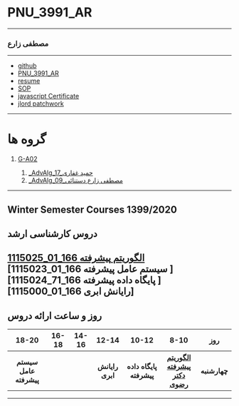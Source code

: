 # PNU_3991_AR
---------
### مصطفی زارع
 
---
- [github](https://github.com/mostafazare2008)
- [PNU_3991_AR](https://github.com/mostafazare2008/PNU_3991_AR)
- [resume](https://mostafazare2008.github.io/mostafazare2008.github.io/)
- [SOP](https://github.com/mostafazare2008/SOP) 
- [javascript Certificate](https://github.com/mostafazare2008/PNU_3991_AR/blob/main/cert-1024-20425881.jpg)
- [jlord patchwork](patchwork.jpg)
  
------------------
# گروه ها
1. [G-A02](https://github.com/AliRazavi-edu/PNU_3991/tree/master/_MSc/AdvancedAlgorithms/1115025_01)

    1. [_AdvAlg_17_حمید غفاری](https://github.com/AliRazavi-edu/PNU_3991/tree/master/_MSc/AdvancedAlgorithms/1115025_01/17_%D8%AD%D9%85%D9%8A%D8%AF%20%D8%BA%D9%81%D8%A7%D8%B1%D9%8A)    
    1. [_AdvAlg_09_مصطفی زارع دستنائی](https://github.com/AliRazavi-edu/PNU_3991/tree/master/_MSc/AdvancedAlgorithms/1115025_01/09_%D9%85%D8%B5%D8%B7%D9%81%D9%8A%20%D8%B2%D8%A7%D8%B1%D8%B9%20%D8%AF%D8%B3%D8%AA%D9%86%D8%A7%D8%A6%D9%8A)
---------------
## Winter Semester Courses 1399/2020

## دروس کارشناسی ارشد

[1115025_01_166   الگوریتم پیشرفته ](https://github.com/mostafazare2008/PNU_3991_AR/blob/main/AdvancedAlgorithms)
<br>
[1115023_01_166 سیستم عامل پیشرفته ]
<br>
[1115024_71_166 پایگاه داده پیشرفته ]
<br>
[1115000_01_166 رایانش ابری]
<br>
--------------

## روز و ساعت ارائه دروس

<table style="width:100%">
  <tr>
    <th>18-20</th>
    <th>16-18</th>
    <th>14-16</th>
    <th>12-14</th>
    <th>10-12</th>
    <th>8-10</th>
    <th>روز</th>
  </tr>
   <tr>
    <th>سیستم عامل پیشرفته</th>
    <th></th>
    <th></th>
    <th>رایانش ابری</th>
    <th>پایگاه داده پیشرفته</th>
    <th><a href="https://github.com/AliRazavi-edu/PNU_3991/tree/master/_MSc/AdvancedAlgorithms" >الگوریتم پیشرفته<br>دکتر رضوی</th>
    <th>چهارشنبه</th>
  </tr>
</table>

--------------
